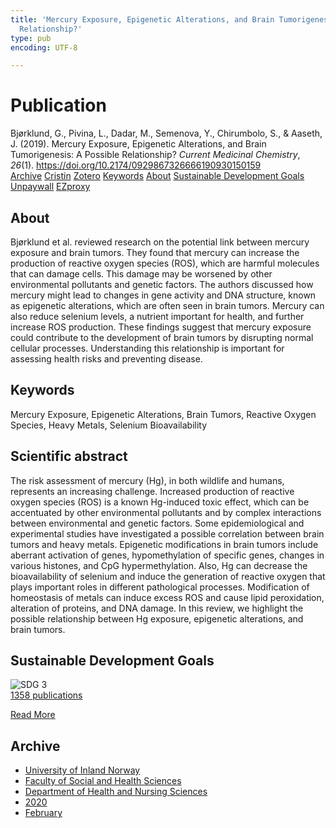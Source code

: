 ```yaml
---
title: 'Mercury Exposure, Epigenetic Alterations, and Brain Tumorigenesis: A Possible
  Relationship?'
type: pub
encoding: UTF-8

---
```

<h1>Publication</h1>
<article id="csl-bib-container-S65MKTY5" class="csl-bib-container">
  <div class="csl-bib-body"> <div class="csl-entry">Bjørklund, G., Pivina, L., Dadar, M., Semenova, Y., Chirumbolo, S., &#38; Aaseth, J. (2019). Mercury Exposure, Epigenetic Alterations, and Brain Tumorigenesis: A Possible Relationship? <i>Current Medicinal Chemistry</i>, <i>26</i>(1). <a href="https://doi.org/10.2174/0929867326666190930150159">https://doi.org/10.2174/0929867326666190930150159</a></div> </div>
  <div class="csl-bib-buttons">
    <a href="#taxonomy-article-S65MKTY5" alt="archive" class="csl-bib-button">Archive</a>
    <a href="https://app.cristin.no/results/show.jsf?id=1790086" alt="Cristin" class="csl-bib-button">Cristin</a>
    <a href="http://zotero.org/groups/5881554/items/S65MKTY5" alt="Zotero" class="csl-bib-button">Zotero</a>
    <a href="#keywords-article-S65MKTY5" alt="keywords" class="csl-bib-button">Keywords</a>
    <a href="#about-article-S65MKTY5" alt="about_pub" class="csl-bib-button">About</a>
    <a href="#sdg-article-S65MKTY5" alt="sdg" class="csl-bib-button">Sustainable Development Goals</a>
    <a href="https://doi.org/10.2174/0929867326666190930150159" alt="Unpaywall" class="csl-bib-button">Unpaywall</a>
    <a href="https://doi.org/10.2174/0929867326666190930150159" alt="EZproxy" class="csl-bib-button">EZproxy</a>
  </div>
  <div id="csl-bib-meta-container-S65MKTY5"></div>
</article>
<div id="csl-bib-meta-S65MKTY5" class="csl-bib-meta">
  <article id="about-article-S65MKTY5" class="about_pub-article">
    <h1>About</h1>
    Bjørklund et al. reviewed research on the potential link between mercury exposure and brain tumors. They found that mercury can increase the production of reactive oxygen species (ROS), which are harmful molecules that can damage cells. This damage may be worsened by other environmental pollutants and genetic factors. The authors discussed how mercury might lead to changes in gene activity and DNA structure, known as epigenetic alterations, which are often seen in brain tumors. Mercury can also reduce selenium levels, a nutrient important for health, and further increase ROS production. These findings suggest that mercury exposure could contribute to the development of brain tumors by disrupting normal cellular processes. Understanding this relationship is important for assessing health risks and preventing disease.
  </article>
  <article id="keywords-article-S65MKTY5" class="keywords-article">
    <h1>Keywords</h1>
    Mercury Exposure, Epigenetic Alterations, Brain Tumors, Reactive Oxygen Species, Heavy Metals, Selenium Bioavailability
  </article>
  <article id="abstract-article-S65MKTY5" class="abstract-article">
    <h1>Scientific abstract</h1>
    The risk assessment of mercury (Hg), in both wildlife and humans, represents an increasing challenge. Increased production of reactive oxygen species (ROS) is a known Hg-induced toxic effect, which can be accentuated by other environmental pollutants and by complex interactions between environmental and genetic factors. Some epidemiological and experimental studies have investigated a possible correlation between brain tumors and heavy metals. Epigenetic modifications in brain tumors include aberrant activation of genes, hypomethylation of specific genes, changes in various histones, and CpG hypermethylation. Also, Hg can decrease the bioavailability of selenium and induce the generation of reactive oxygen that plays important roles in different pathological processes. Modification of homeostasis of metals can induce excess ROS and cause lipid peroxidation, alteration of proteins, and DNA damage. In this review, we highlight the possible relationship between Hg exposure, epigenetic alterations, and brain tumors.
  </article>
  <article id="sdg-article-S65MKTY5" class="sdg-article">
    <h1>Sustainable Development Goals</h1>
    <div class="sdg-container"><div id="sdg3" class="sdg">
        <img src="{{< params subfolder >}}images/sdg/sdg03_en.png" class="image" alt="SDG 3">
        <div class="sdg-overlay">
          <a href="{{< params subfolder >}}en/archive/?sdg=3#archive" class="sdg-publication-count"><span>1358</span> publications</a>
          <p><a href="https://sdgs.un.org/goals/goal3" class="sdg-read-more">Read More</a></p>
        </div>
      </div></div>
  </article>
  <article id="taxonomy-article-S65MKTY5" class="taxonomy-article">
    <h1>Archive</h1>
    <ul>
      <li><a href="{{< params subfolder >}}en/archive/?key=3DCRN523">University of Inland Norway</a></li>
      <li><a href="{{< params subfolder >}}en/archive/?key=IDKFS3MX">Faculty of Social and Health Sciences</a></li>
      <li><a href="{{< params subfolder >}}en/archive/?key=GTV4ECMZ">Department of Health and Nursing Sciences</a></li>
      <li><a href="{{< params subfolder >}}en/archive/?key=LNJIKLR2">2020</a></li>
      <li><a href="{{< params subfolder >}}en/archive/?key=N8B9UQSD">February</a></li>
    </ul>
  </article>
</div>
